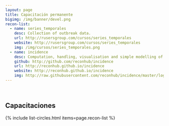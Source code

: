 ```yaml
---
layout: page
title: Capacitación permanente
bigimg: /img/banner/devel.png
recon-list:
  - name: series_temporales
    desc: Collection of outbreak data.
    url: http://rusersgroup.com/cursos/series_temporales
    website: http://rusersgroup.com/cursos/series_temporales
    img: /img/cursos/series_temporales.png
  - name: incidence
    desc: Computation, handling, visualisation and simple modelling of incidence.
    github: http://github.com/reconhub/incidence
    url: http://reconhub.github.io/incidence
    website: http://reconhub.github.io/incidence
    img: http://raw.githubusercontent.com/reconhub/incidence/master/logo/logo.png
---
```


<br>

## Capacitaciones

{% include list-circles.html items=page.recon-list %}
